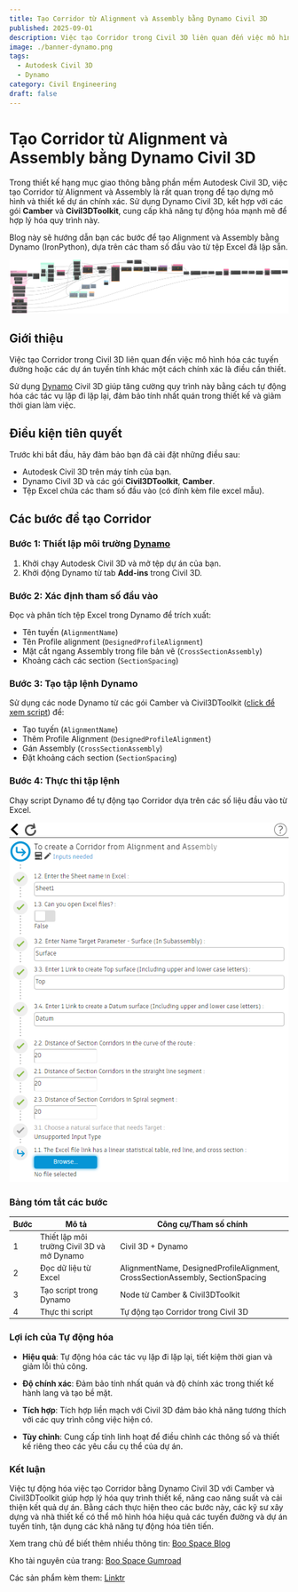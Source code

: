 ```yaml
---
title: Tạo Corridor từ Alignment và Assembly bằng Dynamo Civil 3D
published: 2025-09-01
description: Việc tạo Corridor trong Civil 3D liên quan đến việc mô hình hóa các tuyến đường hoặc các dự án tuyến tính khác một cách chính xác là điều cần thiết. Sử dụng Dynamo Civil 3D giúp tăng cường quy trình này bằng cách tự động hóa các tác vụ lặp đi lặp lại, đảm bảo tính nhất quán trong thiết kế và giảm thời gian làm việc.
image: ./banner-dynamo.png
tags:
  - Autodesk Civil 3D
  - Dynamo
category: Civil Engineering
draft: false
---
```


# Tạo Corridor từ Alignment và Assembly bằng Dynamo Civil 3D

Trong thiết kế hạng mục giao thông bằng phần mềm Autodesk Civil 3D, việc tạo Corridor từ Alignment và Assembly là rất quan trọng để tạo dựng mô hình và thiết kế dự án chính xác. Sử dụng Dynamo Civil 3D, kết hợp với các gói **Camber** và **Civil3DToolkit**, cung cấp khả năng tự động hóa mạnh mẽ để hợp lý hóa quy trình này.  

Blog này sẽ hướng dẫn bạn các bước để tạo Alignment và Assembly bằng Dynamo (IronPython), dựa trên các tham số đầu vào từ tệp Excel đã lập sẵn.

![Guide Dynamo](guide.png)

## Giới thiệu

Việc tạo Corridor trong Civil 3D liên quan đến việc mô hình hóa các tuyến đường hoặc các dự án tuyến tính khác một cách chính xác là điều cần thiết.  

Sử dụng [Dynamo](https://boogu.gumroad.com/l/tocreateaCorridorfromAlignmentandAssembly?layout=profile) Civil 3D giúp tăng cường quy trình này bằng cách tự động hóa các tác vụ lặp đi lặp lại, đảm bảo tính nhất quán trong thiết kế và giảm thời gian làm việc.

## Điều kiện tiên quyết

Trước khi bắt đầu, hãy đảm bảo bạn đã cài đặt những điều sau:

- Autodesk Civil 3D trên máy tính của bạn.
- Dynamo Civil 3D và các gói **Civil3DToolkit**, **Camber**.
- Tệp Excel chứa các tham số đầu vào (có đính kèm file excel mẫu).

## Các bước để tạo Corridor

### Bước 1: Thiết lập môi trường [Dynamo](https://boogu.gumroad.com/l/tocreateaCorridorfromAlignmentandAssembly?layout=profile)

1. Khởi chạy Autodesk Civil 3D và mở tệp dự án của bạn.  
2. Khởi động Dynamo từ tab **Add-ins** trong Civil 3D.  

### Bước 2: Xác định tham số đầu vào

Đọc và phân tích tệp Excel trong Dynamo để trích xuất:

- Tên tuyến (`AlignmentName`)
- Tên Profile alignment (`DesignedProfileAlignment`)
- Mặt cắt ngang Assembly trong file bản vẽ (`CrossSectionAssembly`)
- Khoảng cách các section (`SectionSpacing`)

### Bước 3: Tạo tập lệnh Dynamo

Sử dụng các node Dynamo từ các gói Camber và Civil3DToolkit ([click để xem script](https://boogu.gumroad.com/l/tocreateaCorridorfromAlignmentandAssembly?layout=profile)) để:

- Tạo tuyến (`AlignmentName`)
- Thêm Profile Alignment (`DesignedProfileAlignment`)
- Gán Assembly (`CrossSectionAssembly`)
- Đặt khoảng cách section (`SectionSpacing`)

### Bước 4: Thực thi tập lệnh

Chạy script Dynamo để tự động tạo Corridor dựa trên các số liệu đầu vào từ Excel.  

![Image 2](./guide2.png)

### Bảng tóm tắt các bước

| Bước | Mô tả | Công cụ/Tham số chính |
|------|-------|------------------------|
| 1    | Thiết lập môi trường Civil 3D và mở Dynamo | Civil 3D + Dynamo |
| 2    | Đọc dữ liệu từ Excel | AlignmentName, DesignedProfileAlignment, CrossSectionAssembly, SectionSpacing |
| 3    | Tạo script trong Dynamo | Node từ Camber & Civil3DToolkit |
| 4    | Thực thi script | Tự động tạo Corridor trong Civil 3D |

### Lợi ích của Tự động hóa

  

- **Hiệu quả**: Tự động hóa các tác vụ lặp đi lặp lại, tiết kiệm thời gian và giảm lỗi thủ công.

- **Độ chính xác**: Đảm bảo tính nhất quán và độ chính xác trong thiết kế hành lang và tạo bề mặt.

- **Tích hợp**: Tích hợp liền mạch với Civil 3D đảm bảo khả năng tương thích với các quy trình công việc hiện có.

- **Tùy chỉnh**: Cung cấp tính linh hoạt để điều chỉnh các thông số và thiết kế riêng theo các yêu cầu cụ thể của dự án.

  

### Kết luận

  

Việc tự động hóa việc tạo Corridor bằng Dynamo Civil 3D với Camber và Civil3DToolkit giúp hợp lý hóa quy trình thiết kế, nâng cao năng suất và cải thiện kết quả dự án. Bằng cách thực hiện theo các bước này, các kỹ sư xây dựng và nhà thiết kế có thể mô hình hóa hiệu quả các tuyến đường và dự án tuyến tính, tận dụng các khả năng tự động hóa tiên tiến.

  

Xem trang chủ để biết thêm nhiều thông tin: [Boo Space Blog](https:boospace.blog)

  

Kho tài nguyên của trang: [Boo Space Gumroad](https://boospace.gumroad.com)

  

Các sản phẩm kèm them: [Linktr](https://linktr.ee/boospace)